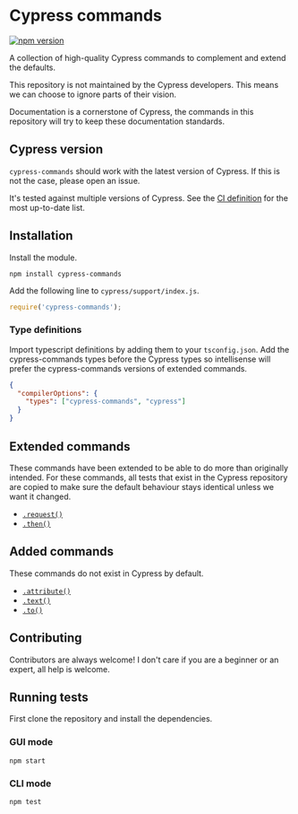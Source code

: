# Cypress commands

[![npm version](https://badge.fury.io/js/cypress-commands.svg)](https://badge.fury.io/js/cypress-commands)

A collection of high-quality Cypress commands to complement and extend the defaults.

This repository is not maintained by the Cypress developers. This means we can choose to ignore
parts of their vision.

Documentation is a cornerstone of Cypress, the commands in this repository will try to keep these
documentation standards.

## Cypress version

`cypress-commands` should work with the latest version of Cypress. If this is not the case, please
open an issue.

It's tested against multiple versions of Cypress. See the
[CI definition](./.github/workflows/ci.yaml) for the most up-to-date list.

## Installation

Install the module.

```shell
npm install cypress-commands
```

Add the following line to `cypress/support/index.js`.

```javascript
require('cypress-commands');
```

### Type definitions

Import typescript definitions by adding them to your `tsconfig.json`. Add the cypress-commands types
before the Cypress types so intellisense will prefer the cypress-commands versions of extended
commands.

```json
{
  "compilerOptions": {
    "types": ["cypress-commands", "cypress"]
  }
}
```

## Extended commands

These commands have been extended to be able to do more than originally intended. For these
commands, all tests that exist in the Cypress repository are copied to make sure the default
behaviour stays identical unless we want it changed.

- [`.request()`](./docs/request.md)
- [`.then()`](./docs/then.md)

## Added commands

These commands do not exist in Cypress by default.

- [`.attribute()`](./docs/attribute.md)
- [`.text()`](./docs/text.md)
- [`.to()`](./docs/to.md)

## Contributing

Contributors are always welcome! I don't care if you are a beginner or an expert, all help is
welcome.

## Running tests

First clone the repository and install the dependencies.

### GUI mode

```shell
npm start
```

### CLI mode

```shell
npm test
```
